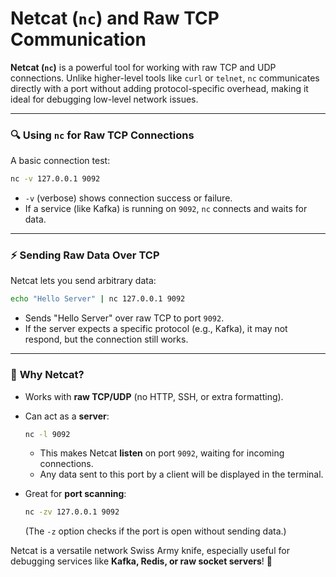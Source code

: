 # Netcat (`nc`) and Raw TCP Communication

**Netcat (`nc`)** is a powerful tool for working with raw TCP and UDP connections. Unlike higher-level tools like `curl` or `telnet`, `nc` communicates directly with a port without adding protocol-specific overhead, making it ideal for debugging low-level network issues.

---

### 🔍 **Using `nc` for Raw TCP Connections**

A basic connection test:

```bash
nc -v 127.0.0.1 9092
```

- `-v` (verbose) shows connection success or failure.
- If a service (like Kafka) is running on `9092`, `nc` connects and waits for data.

---

### ⚡ **Sending Raw Data Over TCP**

Netcat lets you send arbitrary data:

```bash
echo "Hello Server" | nc 127.0.0.1 9092
```

- Sends "Hello Server" over raw TCP to port `9092`.
- If the server expects a specific protocol (e.g., Kafka), it may not respond, but the connection still works.

---

### 🎯 **Why Netcat?**

- Works with **raw TCP/UDP** (no HTTP, SSH, or extra formatting).
- Can act as a **server**:

  ```bash
  nc -l 9092
  ```

  - This makes Netcat **listen** on port `9092`, waiting for incoming connections.
  - Any data sent to this port by a client will be displayed in the terminal.
- Great for **port scanning**:

  ```bash
  nc -zv 127.0.0.1 9092
  ```

  (The `-z` option checks if the port is open without sending data.)

Netcat is a versatile network Swiss Army knife, especially useful for debugging services like **Kafka, Redis, or raw socket servers**! 🚀
